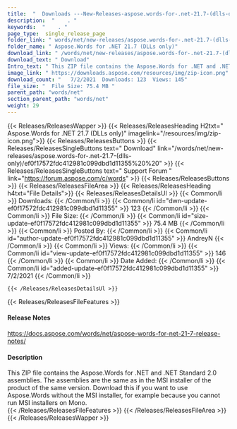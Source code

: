 ```yaml
---
title:  "  Downloads ---New-Releases-aspose.words-for-.net-21.7-(dlls-only) . " 
description:  "    . " 
keywords:  "    . " 
page_type:  single_release_page
folder_link: " words/net/new-releases/aspose.words-for-.net-21.7-(dlls-only)/"
folder_name: " Aspose.Words for .NET 21.7 (DLLs only)"
download_link: " /words/net/new-releases/aspose.words-for-.net-21.7-(dlls-only)/ef0f17572fdc412981c099dbd1d11355"
download_text: " Download"
Intro_text: " This ZIP file contains the Aspose.Words for .NET and .NET Standard 2.0 assemblie..."
image_link: " https://downloads.aspose.com/resources/img/zip-icon.png"
download_count: "   7/2/2021  Downloads: 123  Views: 145"
file_size: "  File Size: 75.4 MB "
parent_path: "words/net"
section_parent_path: "words/net"
weight: 29 
---
```


{{< Releases/ReleasesWapper >}}
  {{< Releases/ReleasesHeading H2txt=" Aspose.Words for .NET 21.7 (DLLs only)" imagelink="/resources/img/zip-icon.png">}}
  {{< Releases/ReleasesButtons >}}
    {{< Releases/ReleasesSingleButtons text=" Download" link="/words/net/new-releases/aspose.words-for-.net-21.7-(dlls-only)/ef0f17572fdc412981c099dbd1d11355%20%20" >}}
    {{< Releases/ReleasesSingleButtons text=" Support Forum " link="https://forum.aspose.com/c/words" >}}
  {{< Releases/ReleasesButtons >}}
  {{< Releases/ReleasesFileArea >}}
    {{< Releases/ReleasesHeading h4txt="File Details">}}
    {{< Releases/ReleasesDetailsUl >}}
            {{< Common/li  >}} Downloads: {{< /Common/li >}} 
      {{< Common/li id="dwn-update-ef0f17572fdc412981c099dbd1d11355" >}} 123 {{< /Common/li >}} 
      {{< Common/li  >}} File Size: {{< /Common/li >}} 
      {{< Common/li id="size-update-ef0f17572fdc412981c099dbd1d11355" >}} 75.4 MB {{< /Common/li >}} 
      {{< Common/li  >}} Posted By: {{< /Common/li >}} 
      {{< Common/li id="author-update-ef0f17572fdc412981c099dbd1d11355" >}} AndreyN {{< /Common/li >}} 
      {{< Common/li  >}} Views: {{< /Common/li >}} 
      {{< Common/li id="view-update-ef0f17572fdc412981c099dbd1d11355" >}} 146 {{< /Common/li >}} 
      {{< Common/li  >}} Date Added: {{< /Common/li >}} 
      {{< Common/li id="added-update-ef0f17572fdc412981c099dbd1d11355" >}} 7/2/2021 {{< /Common/li >}} 

    {{< /Releases/ReleasesDetailsUl >}}

  {{< Releases/ReleasesFileFeatures >}}
      <h4>Release Notes</h4><div><a href="https://docs.aspose.com/words/net/aspose-words-for-net-21-7-release-notes/">https://docs.aspose.com/words/net/aspose-words-for-net-21-7-release-notes/</a></div><h4>Description</h4><div class="HTMLDescription">This ZIP file contains the Aspose.Words for .NET and .NET Standard 2.0 assemblies. The assemblies are the same as in the MSI installer of the product of the same version.  Download this if you want to use Aspose.Words without the MSI installer, for example because you cannot run MSI installers on Mono.</div>
  {{< /Releases/ReleasesFileFeatures >}}
 {{< /Releases/ReleasesFileArea >}}
{{< /Releases/ReleasesWapper >}}



